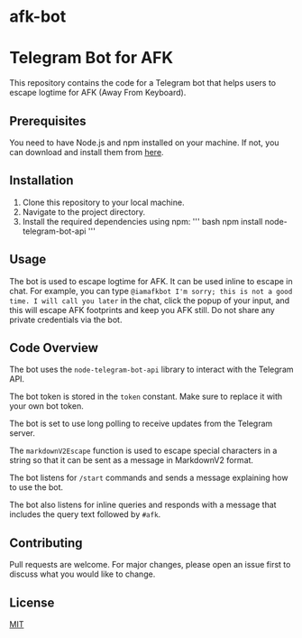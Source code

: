 # afk-bot

# Telegram Bot for AFK

This repository contains the code for a Telegram bot that helps users to escape logtime for AFK (Away From Keyboard).

## Prerequisites

You need to have Node.js and npm installed on your machine. If not, you can download and install them from [here](https://nodejs.org/en/download/).

## Installation

1. Clone this repository to your local machine.
2. Navigate to the project directory.
3. Install the required dependencies using npm:
'''
bash npm install node-telegram-bot-api
'''

## Usage

The bot is used to escape logtime for AFK. It can be used inline to escape in chat. For example, you can type `@iamafkbot I'm sorry; this is not a good time. I will call you later` in the chat, click the popup of your input, and this will escape AFK footprints and keep you AFK still. Do not share any private credentials via the bot.

## Code Overview

The bot uses the `node-telegram-bot-api` library to interact with the Telegram API.

The bot token is stored in the `token` constant. Make sure to replace it with your own bot token.

The bot is set to use long polling to receive updates from the Telegram server.

The `markdownV2Escape` function is used to escape special characters in a string so that it can be sent as a message in MarkdownV2 format.

The bot listens for `/start` commands and sends a message explaining how to use the bot.

The bot also listens for inline queries and responds with a message that includes the query text followed by `#afk`.

## Contributing

Pull requests are welcome. For major changes, please open an issue first to discuss what you would like to change.

## License

[MIT](https://choosealicense.com/licenses/mit/)
